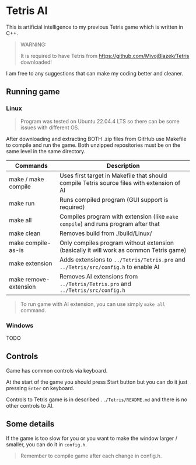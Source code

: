 # Tetris AI

This is artificial intelligence to my previous Tetris game which is written in C++.

>   WARNING:
>
>   It is required to have Tetris from https://github.com/MivojBlazek/Tetris downloaded!

I am free to any suggestions that can make my coding better and cleaner.

## Running game

### Linux

>   Program was tested on Ubuntu 22.04.4 LTS so there can be some issues with different OS.

After downloading and extracting BOTH .zip files from GitHub use Makefile to compile and run the game. Both unzipped repositories must be on the same level in the same directory.

| Commands              | Description |
| --------------------- | ----------- |
| make / make compile   | Uses first target in Makefile that should compile Tetris source files with extension of AI |
| make run              | Runs compiled program (GUI support is required) |
| make all              | Compiles program with extension (like `make compile`) and runs program after that |
| make clean            | Removes build from ./build/Linux/ |
| make compile-as-is    | Only compiles program without extension (basically it will work as common Tetris game) |
| make extension        | Adds extensions to `../Tetris/Tetris.pro` and `../Tetris/src/config.h` to enable AI |
| make remove-extension | Removes AI extensions from `../Tetris/Tetris.pro` and `../Tetris/src/config.h` |

>   To run game with AI extension, you can use simply `make all` command.

### Windows

TODO

## Controls

Game has common controls via keyboard.

At the start of the game you should press Start button but you can do it just pressing `Enter` on keyboard.

Controls to Tetris game is in described `../Tetris/README.md` and there is no other controls to AI.

## Some details

If the game is too slow for you or you want to make the window larger / smaller, you can do it in `config.h`.

>  Remember to compile game after each change in config.h.